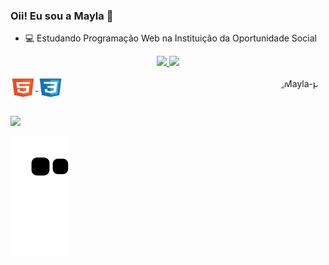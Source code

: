 ### Oii! Eu sou a Mayla 🤗

- 💻 Estudando Programação Web na Instituição da Oportunidade Social

<div align="center">
  <a href="https://github.com/MaylaMotobe">
  <img height="150em" src="https://github-readme-stats.vercel.app/api?username=MaylaMotobe&show_icons=true&theme=dark&include_all_commits=true&count_private=true"/>
  <img height="150em" src="https://github-readme-stats.vercel.app/api/top-langs/?username=MaylaMotobe&layout=compact&langs_count=7&theme=dark"/>

</div>
<div style="display: inline_block"><br>
  <img align="center" alt="Mayla-HTML" height="30" width="40" src="https://raw.githubusercontent.com/devicons/devicon/master/icons/html5/html5-original.svg">
  <img align="center" alt="Mayla-CSS" height="30" width="40" src="https://raw.githubusercontent.com/devicons/devicon/master/icons/css3/css3-original.svg">
   <img align="right" alt="Mayla-pic" height="150" style="border-radius:50px;" src="https://cdn.discordapp.com/attachments/921057440668188712/1016102489013108777/download20220900181044.png">
</div>
</div>

##
 
<div> 
  <a href="https://www.linkedin.com/in/mayla-mayumi-motobe-776114b4/" target="_blank"><img src="https://img.shields.io/badge/-LinkedIn-%230077B5?style=for-the-badge&logo=linkedin&logoColor=white" target="_blank"></a> 
 
  ![Snake animation](https://github.com/MaylaMotobe/MaylaMotobe/blob/output/github-contribution-grid-snake.svg)
 
</div>
